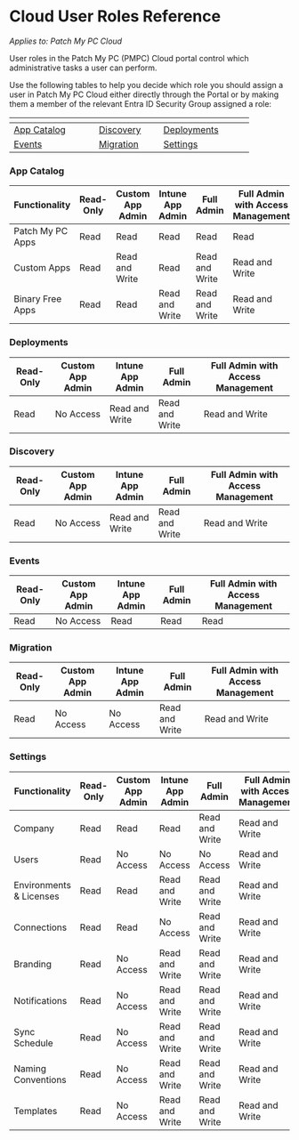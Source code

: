 # Cloud User Roles Reference

_Applies to: Patch My PC Cloud_

User roles in the Patch My PC (PMPC) Cloud portal control which administrative tasks a user can perform.

Use the following tables to help you decide which role you should assign a user in Patch My PC Cloud either directly through the Portal or by making them a member of the relevant Entra ID Security Group assigned a role:

<table data-header-hidden><thead><tr><th width="137"></th><th width="100"></th><th width="146"></th></tr></thead><tbody><tr><td><a href="cloud-user-roles-reference.md#app-catalog">App Catalog</a></td><td><a href="cloud-user-roles-reference.md#discovery">Discovery</a></td><td><a href="cloud-user-roles-reference.md#deployments">Deployments</a></td></tr><tr><td><a href="cloud-user-roles-reference.md#events">Events</a></td><td><a href="cloud-user-roles-reference.md#migration">Migration</a></td><td><a href="cloud-user-roles-reference.md#settings">Settings</a></td></tr></tbody></table>

### App Catalog
<div class="table-responsive">

| Functionality    | Read-Only | Custom App Admin | Intune App Admin | Full Admin     | Full Admin with Access Management |
| ---------------- | --------- | ---------------- | ---------------- | -------------- | --------------------------------- |
| Patch My PC Apps | Read      | Read             | Read             | Read           | Read                              |
| Custom Apps      | Read      | Read and Write   | Read             | Read and Write | Read and Write                    |
| Binary Free Apps | Read      | Read             | Read and Write   | Read and Write | Read and Write                    |
</div>

### Deployments

| Read-Only | Custom App Admin | Intune App Admin | Full Admin     | Full Admin with Access Management |
| --------- | ---------------- | ---------------- | -------------- | --------------------------------- |
| Read      | No Access        | Read and Write   | Read and Write | Read and Write                    |

### Discovery

| Read-Only | Custom App Admin | Intune App Admin | Full Admin     | Full Admin with Access Management |
| --------- | ---------------- | ---------------- | -------------- | --------------------------------- |
| Read      | No Access        | Read and Write   | Read and Write | Read and Write                    |

### Events

| Read-Only | Custom App Admin | Intune App Admin | Full Admin | Full Admin with Access Management |
| --------- | ---------------- | ---------------- | ---------- | --------------------------------- |
| Read      | No Access        | Read             | Read       | Read                              |

### Migration

| Read-Only | Custom App Admin | Intune App Admin | Full Admin     | Full Admin with Access Management |
| --------- | ---------------- | ---------------- | -------------- | --------------------------------- |
| Read      | No Access        | No Access        | Read and Write | Read and Write                    |

### Settings

| Functionality           | Read-Only | Custom App Admin | Intune App Admin | Full Admin     | Full Admin with Access Management |
| ----------------------- | --------- | ---------------- | ---------------- | -------------- | --------------------------------- |
| Company                 | Read      | Read             | Read             | Read and Write | Read and Write                    |
| Users                   | Read      | No Access        | No Access        | No Access      | Read and Write                    |
| Environments & Licenses | Read      | Read             | Read and Write   | Read and Write | Read and Write                    |
| Connections             | Read      | Read             | No Access        | Read and Write | Read and Write                    |
| Branding                | Read      | No Access        | Read and Write   | Read and Write | Read and Write                    |
| Notifications           | Read      | No Access        | Read and Write   | Read and Write | Read and Write                    |
| Sync Schedule           | Read      | No Access        | Read and Write   | Read and Write | Read and Write                    |
| Naming Conventions      | Read      | No Access        | Read and Write   | Read and Write | Read and Write                    |
| Templates               | Read      | No Access        | Read and Write   | Read and Write | Read and Write                    |